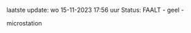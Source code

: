laatste update: 
wo 15-11-2023 17:56   uur 
Status: FAALT - geel - 
<div class="service Y">microstation</div>